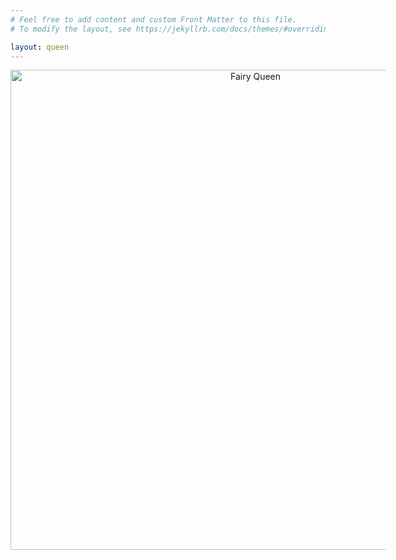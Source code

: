 ```yaml
---
# Feel free to add content and custom Front Matter to this file.
# To modify the layout, see https://jekyllrb.com/docs/themes/#overriding-theme-defaults

layout: queen
---
```


<div style="text-align: center;">
  <img src="/seladore-site.0/assets/fairyqueen.gif" alt="Fairy Queen" style="width: 80vw; max-width: 600px;" />
</div>